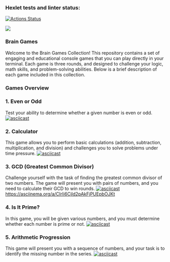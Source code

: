 ### Hexlet tests and linter status:
[![Actions Status](https://github.com/EphemeralSock/frontend-project-44/actions/workflows/hexlet-check.yml/badge.svg)](https://github.com/EphemeralSock/frontend-project-44/actions) 

<a href="https://codeclimate.com/github/EphemeralSock/frontend-project-44/maintainability"><img src="https://api.codeclimate.com/v1/badges/0a7520892f38183dfa80/maintainability" /></a>


### Brain Games 
Welcome to the Brain Games Collection! This repository contains a set of engaging and educational console games that you can play directly in your terminal. Each game is three rounds, and designed to challenge your logic, math skills, and problem-solving abilities. Below is a brief description of each game included in this collection. 

### Games Overview 
### 1. Even or Odd
Test your ability to determine whether a given number is even or odd. 
[![asciicast](https://asciinema.org/a/pJXt2P05QEzZGfxfFheLR2W5v.svg)](https://asciinema.org/a/pJXt2P05QEzZGfxfFheLR2W5v)
   
### 2. Calculator
This game allows you to perform basic calculations (addition, subtraction, multiplication, and division) and challenges you to solve problems under time pressure. 
[![asciicast](https://asciinema.org/a/x6I1KH1LmEQcrxjzuk0E6zP1y.svg)](https://asciinema.org/a/x6I1KH1LmEQcrxjzuk0E6zP1y)
    
### 3. GCD (Greatest Common Divisor)
Challenge yourself with the task of finding the greatest common divisor of two numbers. The game will present you with pairs of numbers, and you need to calculate their GCD to win rounds. 
[![asciicast](https://asciinema.org/a/CIrIi6Cjld2pAkFjPUEpbOJKt.svg)](https://asciinema.org/a/CIrIi6Cjld2pAkFjPUEpbOJKt)
https://asciinema.org/a/CIrIi6Cjld2pAkFjPUEpbOJKt
### 4. Is It Prime?
In this game, you will be given various numbers, and you must determine whether each number is prime or not. 
[![asciicast](https://asciinema.org/a/xln8I2xzuPT4TeMAbBeUTaneR.svg)](https://asciinema.org/a/xln8I2xzuPT4TeMAbBeUTaneR)

### 5. Arithmetic Progression
This game will present you with a sequence of numbers, and your task is to identify the missing number in the series.
[![asciicast]( https://asciinema.org/a/LXSb1GsGE7As7RWavra86PlRc.svg)]( https://asciinema.org/a/LXSb1GsGE7As7RWavra86PlRc)
